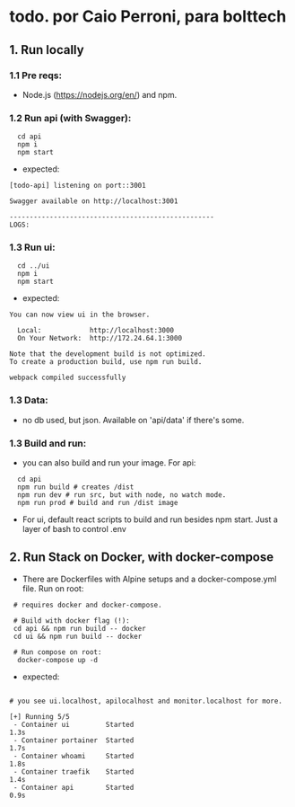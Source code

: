 # todo. por Caio Perroni, para bolttech

## 1. Run locally

### 1.1 Pre reqs:

- Node.js (https://nodejs.org/en/) and npm.

### 1.2 Run api (with Swagger):

```console
  cd api
  npm i
  npm start
```

- expected:

```console
[todo-api] listening on port::3001

Swagger available on http://localhost:3001

---------------------------------------------------
LOGS:
```

### 1.3 Run ui:

```console
  cd ../ui
  npm i
  npm start
```

- expected:

```console
You can now view ui in the browser.

  Local:            http://localhost:3000
  On Your Network:  http://172.24.64.1:3000

Note that the development build is not optimized.
To create a production build, use npm run build.

webpack compiled successfully
```

### 1.3 Data:

- no db used, but json. Available on 'api/data' if there's some.

### 1.3 Build and run:

- you can also build and run your image. For api:

```console
  cd api
  npm run build # creates /dist
  npm run dev # run src, but with node, no watch mode.
  npm run prod # build and run /dist image
```

- For ui, default react scripts to build and run besides npm start. Just a layer of bash to control .env

## 2. Run Stack on Docker, with docker-compose

- There are Dockerfiles with Alpine setups and a docker-compose.yml file. Run on root:

```console
 # requires docker and docker-compose.

 # Build with docker flag (!):
 cd api && npm run build -- docker
 cd ui && npm run build -- docker

 # Run compose on root:
  docker-compose up -d
```

- expected:

```console

# you see ui.localhost, apilocalhost and monitor.localhost for more.

[+] Running 5/5
 - Container ui         Started                                                                                           1.3s
 - Container portainer  Started                                                                                           1.7s
 - Container whoami     Started                                                                                           1.8s
 - Container traefik    Started                                                                                           1.4s
 - Container api        Started                                                                                           0.9s
```

